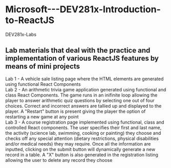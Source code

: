 # Microsoft---DEV281x-Introduction-to-ReactJS
DEV281x-Labs

Lab materials that deal with the practice and implementation of various ReactJS features by means of mini projects
-------------------------------------------------------------
Lab 1 - A vehicle sale listing page where the HTML elements are generated using functional React Components  
Lab 2 - An arithmetic trivia game application generated using functional and class React Components. The game runs in an inifinite loop allowing the player to answer arithmetic quiz questions by selecting one out of four choices. Correct and incorrect answers are tallied up and displayed to the player. A "Restart" button is present giving the player the option of restarting a new game at any point  
Lab 3 - A course registration page implemented using functional, class and controlled React components. The user specifies their first and last name, the activity (science lab, swimming, cooking or painting) they choose and checks off any special attention (dietary restrictions, physical disabilities and/or medical needs) they may require. Once all the information are inputted, clicking on the submit button will dynamically generate a new record in a table. A "X" button is also generated in the registration listing allowing the user to delete any record they choose  